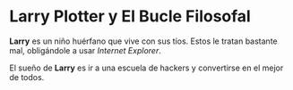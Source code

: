 # Larry Plotter y El Bucle Filosofal

**Larry** es un niño huérfano que vive con sus tíos. 
Estos le tratan bastante mal, obligándole a usar *Internet Explorer*.

El sueño de **Larry** es ir a una escuela de hackers y convertirse en el mejor de todos.
